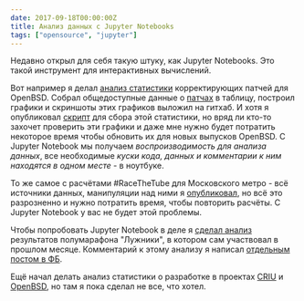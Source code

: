 ```yaml
---
date: 2017-09-18T00:00:00Z
title: Анализ данных с Jupyter Notebooks
tags: ["opensource", "jupyter"]
---
```


Недавно открыл для себя такую штуку, как Jupyter Notebooks. Это такой
инструмент для интерактивных вычислений.

Вот например я делал [анализ
статистики](https://github.com/ligurio/openbsd-tests/wiki/OpenBSD-errata-statistics)
корректирующих патчей для OpenBSD. Собрал общедоступные данные о
[патчах](https://www.openbsd.org/errata.html) в таблицу, построил графики и
скриншоты этих графиков выложил на гитхаб. И хотя я опубликовал
[скрипт](https://github.com/ligurio/openbsd-tests/blob/master/tools/errata_stat)
для сбора этой статистики, но вряд ли кто-то захочет проверить эти графики и
даже мне нужно будет потратить некоторое время чтобы обновить их для новых
выпусков OpenBSD. C Jupyter Notebook мы получаем *воспроизводимость для анализа
данных*, все необходимые *куски кода, данных и комментарии к ним находятся в
одном месте* - в ноутбуке.

То же самое с расчётами #RaceTheTube для Московского метро - всё источники
данных, манипуляции над ними я [опубликовал](2015/11/19/racethetube.html), но
всё это разрозненно и нужно потратить время, чтобы повторить расчёты. С Jupyter
Notebook у вас не будет этой проблемы.

Чтобы попробовать Jupyter Notebook в деле я [сделал
анализ](https://github.com/ligurio/running-analytics/blob/master/moscow-hm-2017.ipynb)
результатов полумарафона "Лужники", в котором сам участвовал в прошлом месяце.
Комментарий к этому анализу я написал [отдельным постом в
ФБ](https://www.facebook.com/thebronevichok/posts/1866481423363720?pnref=story).

Ещё начал делать анализ статистики о разработке в проектах
[CRIU](https://github.com/ligurio/criu-metrics/blob/master/criu-review.ipynb) и
[OpenBSD](https://github.com/ligurio/openbsd-metrics/blob/master/openbsd-review.ipynb),
но там я пока сделал не все, что хотел.
